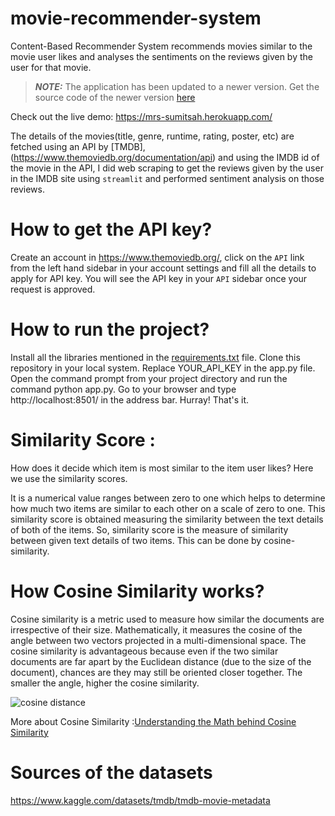 # movie-recommender-system
Content-Based Recommender System recommends movies similar to the movie user likes and analyses the sentiments on the reviews given by the user for that movie.

> **_NOTE:_**  The application has been updated to a newer version. Get the source code of the newer version [here](https://github.com/Sumitsah0/movie-recommender-system)

Check out the live demo: https://mrs-sumitsah.herokuapp.com/

The details of the movies(title, genre, runtime, rating, poster, etc) are fetched using an API by [TMDB],(https://www.themoviedb.org/documentation/api) and using the IMDB id of the movie in the API, I did web scraping to get the reviews given by the user in the IMDB site using `streamlit` and performed sentiment analysis on those reviews.

# How to get the API key?
Create an account in https://www.themoviedb.org/, click on the `API` link from the left hand sidebar in your account settings and fill all the details to apply for API key. You will see the API key in your `API` sidebar once your request is approved.

# How to run the project?
Install all the libraries mentioned in the [requirements.txt]() file.
Clone this repository in your local system.
Replace YOUR_API_KEY in the app.py file.
Open the command prompt from your project directory and run the command python app.py.
Go to your browser and type http://localhost:8501/ in the address bar.
Hurray! That's it.

# Similarity Score :
How does it decide which item is most similar to the item user likes? Here we use the similarity scores.

It is a numerical value ranges between zero to one which helps to determine how much two items are similar to each other on a scale of zero to one. This similarity score is obtained measuring the similarity between the text details of both of the items. So, similarity score is the measure of similarity between given text details of two items. This can be done by cosine-similarity.

# How Cosine Similarity works?
Cosine similarity is a metric used to measure how similar the documents are irrespective of their size. Mathematically, it measures the cosine of the angle between two vectors projected in a multi-dimensional space. The cosine similarity is advantageous because even if the two similar documents are far apart by the Euclidean distance (due to the size of the document), chances are they may still be oriented closer together. The smaller the angle, higher the cosine similarity.

![cosine distance](https://user-images.githubusercontent.com/36665975/70401457-a7530680-1a55-11ea-9158-97d4e8515ca4.png)

More about Cosine Similarity :[Understanding the Math behind Cosine Similarity](https://www.machinelearningplus.com/nlp/cosine-similarity/)

# Sources of the datasets
https://www.kaggle.com/datasets/tmdb/tmdb-movie-metadata

